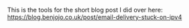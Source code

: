 This is the tools for the short blog post I did over here: https://blog.benjojo.co.uk/post/email-delivery-stuck-on-ipv4